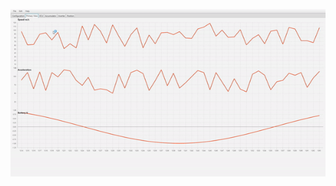 
![photo](https://github.com/mbh1620/Car-Telemetry-Receive-Server/blob/master/NodeServer/public/desktopgif.gif)
